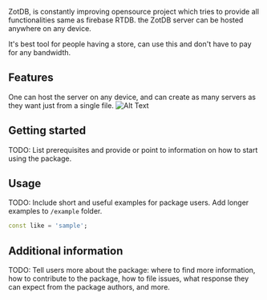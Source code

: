 <!-- 

ZotDB, is constantly improving opensource project which tries to provide all functionalities same as firebase RTDB.
the ZotDB server can be hosted anywhere on any device. 

It's best tool for people having a store, can use this and
don't have to pay for any bandwidth.
-->

ZotDB, is constantly improving opensource project which tries to provide all functionalities same as firebase RTDB.
the ZotDB server can be hosted anywhere on any device.

It's best tool for people having a store, can use this and
don't have to pay for any bandwidth.

## Features

One can host the server on any device, and can create as many servers as they want just from a single file.
![Alt Text](https://github.com/ssddcodes/ssddrtdb/)
## Getting started

TODO: List prerequisites and provide or point to information on how to
start using the package.

## Usage

TODO: Include short and useful examples for package users. Add longer examples
to `/example` folder. 

```dart
const like = 'sample';
```

## Additional information

TODO: Tell users more about the package: where to find more information, how to 
contribute to the package, how to file issues, what response they can expect 
from the package authors, and more.
